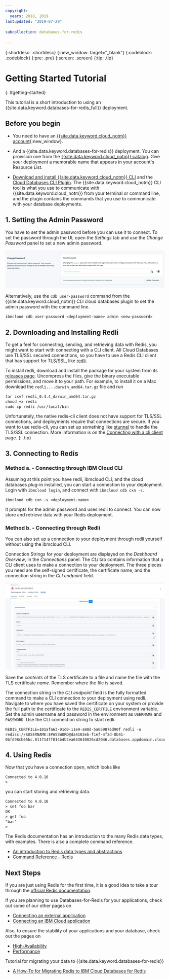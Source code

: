 ```yaml
---
copyright:
  years: 2018, 2019
lastupdated: "2019-07-29"

subcollection: databases-for-redis

---
```


{:shortdesc: .shortdesc}
{:new_window: target="_blank"}
{:codeblock: .codeblock}
{:pre: .pre}
{:screen: .screen}
{:tip: .tip}


# Getting Started Tutorial
{: #getting-started}

This tutorial is a short introduction to using an {{site.data.keyword.databases-for-redis_full}} deployment.

## Before you begin

- You need to have an [{{site.data.keyword.cloud_notm}} account](https://ibm.biz/databases-for-redis-signup){:new_window}.

- And a {{site.data.keyword.databases-for-redis}} deployment. You can provision one from the [{{site.data.keyword.cloud_notm}} catalog](https://cloud.ibm.com/catalog/databases-for-redis/). Give your deployment a memorable name that appears in your account's Resource List.

- [Download and install {{site.data.keyword.cloud_notm}} CLI](/docs/cli?topic=cli-install-ibmcloud-cli) and the [Cloud Databases CLI Plugin](/docs/databases-cli-plugin?topic=databases-cli-plugin-cdb-reference). The {{site.data.keyword.cloud_notm}} CLI tool is what you use to communicate with {{site.data.keyword.cloud_notm}} from your terminal or command line, and the plugin contains the commands that you use to communicate with your database deployments.

## 1. Setting the Admin Password

You have to set the admin password before you can use it to connect. To set the password through the UI, open the _Settings_ tab and use the _Change Password_ panel to set a new admin password.

![The Admin Password Panel in _Settings_](images/settings-admin-password.png)

Alternatively, use the `cdb user-password` command from the {{site.data.keyword.cloud_notm}} CLI cloud databases plugin to set the admin password with the command line.
```
ibmcloud cdb user-password <deployment-name> admin <new-password>
```

## 2. Downloading and Installing Redli

To get a feel for connecting, sending, and retrieving data with Redis, you might want to start with connecting with a CLI client. All Cloud Databases use TLS/SSL secured connections, so you have to use a Redis CLI client that has support for TLS/SSL, like [redli](https://github.com/IBM-Cloud/redli).

To install redli, download and install the package for your system from its [releases page](https://github.com/IBM-Cloud/redli/releases). Uncompress the files, give the binary executable permissions, and move it to your path. For example, to install it on a Mac download the `redli....darwin_amd64.tar.gz` file and run
```
tar zxvf redli_0.4.4_darwin_amd64.tar.gz
chmod +x redli
sudo cp redli /usr/local/bin
```

Unfortunately, the native redis-cli client does not have support for TLS/SSL connections, and deployments require that  connections are secure. If you want to use redis-cli, you can set up something like [stunnel](https://www.stunnel.org/index.html) to handle the TLS/SSL connection. More information is on the [Connecting with a cli client](/docs/databases-for-redis?topic=databases-for-redis-connecting-cli-client#connecting-with-redis-cli) page.
{: .tip}

## 3. Connecting to Redis

### Method a. - Connecting through IBM Cloud CLI

Assuming at this point you have redli, ibmcloud CLI, and the cloud databases plug-in installed, you can start a connection to your deployment. Login with `ibmcloud login`, and connect with `ibmcloud cdb cxn -s`.
```
ibmcloud cdb cxn -s <deployment-name>
```
It prompts for the admin password and uses redli to connect. You can now store and retrieve data with your Redis deployment. 

### Method b. -  Connecting through Redli

You can also set up a connection to your deployment through redli yourself without using the ibmcloud CLI.

Connection Strings for your deployment are displayed on the _Dashboard Overview_, in the _Connections_ panel. The _CLI_ tab contains information that a CLI client uses to make a connection to your deployment. The three pieces you need are the self-signed certificate, the certificate name, and the connection string in the _CLI endpoint_ field. 

![The CLI Connections Panel](images/getting-started-connection-cli.png)

Save the _contents_ of the TLS certificate to a file and name the file with the TLS certificate _name_. Remember where the file is saved.

The connection string in the _CLI endpoint_ field is the fully formatted command to make a CLI connection to your deployment using redli. Navigate to where you have saved the certificate on your system or provide the full path to the certificate to the `REDIS_CERTFILE` environment variable. Set the admin username and password in the environment as `USERNAME` and `PASSWORD`. Use the CLI connection string to start redli.
```
REDIS_CERTFILE=101afa63-91d0-11e9-a88d-5a059876d90f redli -u rediss://$USERNAME:$PASSWORD@da4103eb-f1ef-4f2d-8b41-0bfd98cb65bc.8117147f814b4b2ea643610826cd2046.databases.appdomain.cloud:30174/0
```

## 4. Using Redis

Now that you have a connection open, which looks like
```
Connected to 4.0.10
>
```
you can start storing and retrieving data.
```
Connected to 4.0.10
> set foo bar
OK
> get foo
"bar"
>
```

The Redis documentation has an introduction to the many Redis data types, with examples. There is also a complete command reference.
- [An introduction to Redis data types and abstractions](https://redis.io/topics/data-types-intro)
- [Command Reference - Redis](https://redis.io/commands/)

## Next Steps

If you are just using Redis for the first time, it is a good idea to take a tour through the [official Redis documentation](https://redis.io/documentation). 

If you are planning to use Databases-for-Redis for your applications, check out some of our other pages on 
- [Connecting an external application](/docs/databases-for-redis?topic=databases-for-redis-external-app)
- [Connecting an IBM Cloud application](/docs/databases-for-redis?topic=databases-for-redis-ibmcloud-app)

Also, to ensure the stability of your applications and your database, check out the pages on 
- [High-Availability](/docs/databases-for-redis?topic=databases-for-redis-high-availability)
- [Performance](/docs/databases-for-redis?topic=databases-for-redis-performance)

Tutorial for migrating your data to {{site.data.keyword.databases-for-redis}}
- [A How-To for Migrating Redis to IBM Cloud Databases for Redis](https://www.ibm.com/cloud/blog/a-how-to-for-migrating-redis-to-ibm-cloud-databases-for-redis) 

